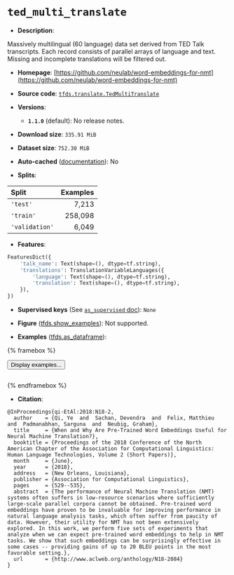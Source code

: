 <div itemscope itemtype="http://schema.org/Dataset">
  <div itemscope itemprop="includedInDataCatalog" itemtype="http://schema.org/DataCatalog">
    <meta itemprop="name" content="TensorFlow Datasets" />
  </div>
  <meta itemprop="name" content="ted_multi_translate" />
  <meta itemprop="description" content="Massively multilingual (60 language) data set derived from TED Talk transcripts.&#10;Each record consists of parallel arrays of language and text. Missing and&#10;incomplete translations will be filtered out.&#10;&#10;To use this dataset:&#10;&#10;```python&#10;import tensorflow_datasets as tfds&#10;&#10;ds = tfds.load(&#x27;ted_multi_translate&#x27;, split=&#x27;train&#x27;)&#10;for ex in ds.take(4):&#10;  print(ex)&#10;```&#10;&#10;See [the guide](https://www.tensorflow.org/datasets/overview) for more&#10;informations on [tensorflow_datasets](https://www.tensorflow.org/datasets).&#10;&#10;" />
  <meta itemprop="url" content="https://www.tensorflow.org/datasets/catalog/ted_multi_translate" />
  <meta itemprop="sameAs" content="https://github.com/neulab/word-embeddings-for-nmt" />
  <meta itemprop="citation" content="@InProceedings{qi-EtAl:2018:N18-2,&#10;  author    = {Qi, Ye  and  Sachan, Devendra  and  Felix, Matthieu  and  Padmanabhan, Sarguna  and  Neubig, Graham},&#10;  title     = {When and Why Are Pre-Trained Word Embeddings Useful for Neural Machine Translation?},&#10;  booktitle = {Proceedings of the 2018 Conference of the North American Chapter of the Association for Computational Linguistics: Human Language Technologies, Volume 2 (Short Papers)},&#10;  month     = {June},&#10;  year      = {2018},&#10;  address   = {New Orleans, Louisiana},&#10;  publisher = {Association for Computational Linguistics},&#10;  pages     = {529--535},&#10;  abstract  = {The performance of Neural Machine Translation (NMT) systems often suffers in low-resource scenarios where sufficiently large-scale parallel corpora cannot be obtained. Pre-trained word embeddings have proven to be invaluable for improving performance in natural language analysis tasks, which often suffer from paucity of data. However, their utility for NMT has not been extensively explored. In this work, we perform five sets of experiments that analyze when we can expect pre-trained word embeddings to help in NMT tasks. We show that such embeddings can be surprisingly effective in some cases -- providing gains of up to 20 BLEU points in the most favorable setting.},&#10;  url       = {http://www.aclweb.org/anthology/N18-2084}&#10;}" />
</div>

# `ted_multi_translate`


*   **Description**:

Massively multilingual (60 language) data set derived from TED Talk transcripts.
Each record consists of parallel arrays of language and text. Missing and
incomplete translations will be filtered out.

*   **Homepage**:
    [https://github.com/neulab/word-embeddings-for-nmt](https://github.com/neulab/word-embeddings-for-nmt)

*   **Source code**:
    [`tfds.translate.TedMultiTranslate`](https://github.com/tensorflow/datasets/tree/master/tensorflow_datasets/translate/ted_multi.py)

*   **Versions**:

    *   **`1.1.0`** (default): No release notes.

*   **Download size**: `335.91 MiB`

*   **Dataset size**: `752.30 MiB`

*   **Auto-cached**
    ([documentation](https://www.tensorflow.org/datasets/performances#auto-caching)):
    No

*   **Splits**:

Split          | Examples
:------------- | -------:
`'test'`       | 7,213
`'train'`      | 258,098
`'validation'` | 6,049

*   **Features**:

```python
FeaturesDict({
    'talk_name': Text(shape=(), dtype=tf.string),
    'translations': TranslationVariableLanguages({
        'language': Text(shape=(), dtype=tf.string),
        'translation': Text(shape=(), dtype=tf.string),
    }),
})
```

*   **Supervised keys** (See
    [`as_supervised` doc](https://www.tensorflow.org/datasets/api_docs/python/tfds/load#args)):
    `None`

*   **Figure**
    ([tfds.show_examples](https://www.tensorflow.org/datasets/api_docs/python/tfds/visualization/show_examples)):
    Not supported.

*   **Examples**
    ([tfds.as_dataframe](https://www.tensorflow.org/datasets/api_docs/python/tfds/as_dataframe)):

<!-- mdformat off(HTML should not be auto-formatted) -->

{% framebox %}

<button id="displaydataframe">Display examples...</button>
<div id="dataframecontent" style="overflow-x:auto"></div>
<script src="https://www.gstatic.com/external_hosted/jquery2.min.js"></script>
<script>
var url = "https://storage.googleapis.com/tfds-data/visualization/dataframe/ted_multi_translate-1.1.0.html";
$(document).ready(() => {
  $("#displaydataframe").click((event) => {
    // Disable the button after clicking (dataframe loaded only once).
    $("#displaydataframe").prop("disabled", true);

    // Pre-fetch and display the content
    $.get(url, (data) => {
      $("#dataframecontent").html(data);
    }).fail(() => {
      $("#dataframecontent").html(
        'Error loading examples. If the error persist, please open '
        + 'a new issue.'
      );
    });
  });
});
</script>

{% endframebox %}

<!-- mdformat on -->

*   **Citation**:

```
@InProceedings{qi-EtAl:2018:N18-2,
  author    = {Qi, Ye  and  Sachan, Devendra  and  Felix, Matthieu  and  Padmanabhan, Sarguna  and  Neubig, Graham},
  title     = {When and Why Are Pre-Trained Word Embeddings Useful for Neural Machine Translation?},
  booktitle = {Proceedings of the 2018 Conference of the North American Chapter of the Association for Computational Linguistics: Human Language Technologies, Volume 2 (Short Papers)},
  month     = {June},
  year      = {2018},
  address   = {New Orleans, Louisiana},
  publisher = {Association for Computational Linguistics},
  pages     = {529--535},
  abstract  = {The performance of Neural Machine Translation (NMT) systems often suffers in low-resource scenarios where sufficiently large-scale parallel corpora cannot be obtained. Pre-trained word embeddings have proven to be invaluable for improving performance in natural language analysis tasks, which often suffer from paucity of data. However, their utility for NMT has not been extensively explored. In this work, we perform five sets of experiments that analyze when we can expect pre-trained word embeddings to help in NMT tasks. We show that such embeddings can be surprisingly effective in some cases -- providing gains of up to 20 BLEU points in the most favorable setting.},
  url       = {http://www.aclweb.org/anthology/N18-2084}
}
```
